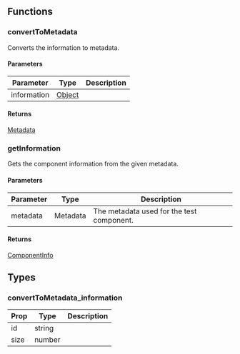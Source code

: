 ## Functions

### convertToMetadata

Converts the information to metadata.

#### Parameters

| Parameter | Type | Description |
| ---- | ---- | ----------- |
| information | [Object](#convertToMetadata_information) |  |

#### Returns

[Metadata](../../types/helpers/types.md)

### getInformation

Gets the component information from the given metadata.

#### Parameters

| Parameter | Type | Description |
| ---- | ---- | ----------- |
| metadata | Metadata | The metadata used for the test component. |

#### Returns

[ComponentInfo](../../types/helpers/types.md)

## Types

### convertToMetadata_information

| Prop | Type | Description |
| ---- | ---- | ----------- |
| id | string |  |
| size | number |  |